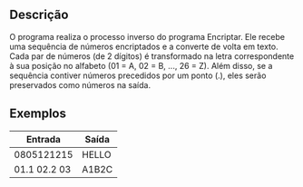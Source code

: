 ## Descrição
O programa realiza o processo inverso do programa Encriptar. Ele recebe uma sequência de números encriptados e a converte de volta em texto. Cada par de números (de 2 dígitos) é transformado na letra correspondente à sua posição no alfabeto (01 = A, 02 = B, ..., 26 = Z). Além disso, se a sequência contiver números precedidos por um ponto (.), eles serão preservados como números na saída.

## Exemplos

| Entrada                          | Saída                        |
|-----------------------------------|------------------------------|
| 0805121215           | HELLO |
| 01.1 02.2 03               | A1B2C |


